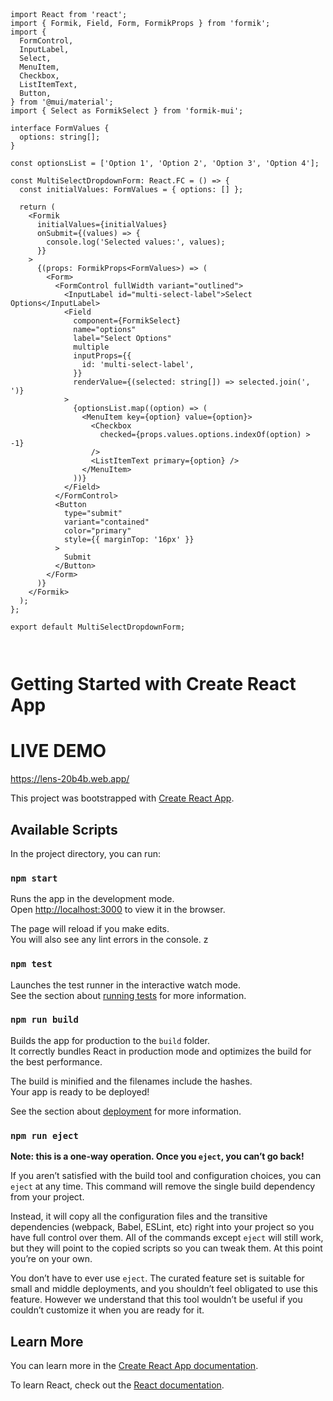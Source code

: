 ```



import React from 'react';
import { Formik, Field, Form, FormikProps } from 'formik';
import {
  FormControl,
  InputLabel,
  Select,
  MenuItem,
  Checkbox,
  ListItemText,
  Button,
} from '@mui/material';
import { Select as FormikSelect } from 'formik-mui';

interface FormValues {
  options: string[];
}

const optionsList = ['Option 1', 'Option 2', 'Option 3', 'Option 4'];

const MultiSelectDropdownForm: React.FC = () => {
  const initialValues: FormValues = { options: [] };

  return (
    <Formik
      initialValues={initialValues}
      onSubmit={(values) => {
        console.log('Selected values:', values);
      }}
    >
      {(props: FormikProps<FormValues>) => (
        <Form>
          <FormControl fullWidth variant="outlined">
            <InputLabel id="multi-select-label">Select Options</InputLabel>
            <Field
              component={FormikSelect}
              name="options"
              label="Select Options"
              multiple
              inputProps={{
                id: 'multi-select-label',
              }}
              renderValue={(selected: string[]) => selected.join(', ')}
            >
              {optionsList.map((option) => (
                <MenuItem key={option} value={option}>
                  <Checkbox
                    checked={props.values.options.indexOf(option) > -1}
                  />
                  <ListItemText primary={option} />
                </MenuItem>
              ))}
            </Field>
          </FormControl>
          <Button
            type="submit"
            variant="contained"
            color="primary"
            style={{ marginTop: '16px' }}
          >
            Submit
          </Button>
        </Form>
      )}
    </Formik>
  );
};

export default MultiSelectDropdownForm;



```


# Getting Started with Create React App

# LIVE DEMO
https://lens-20b4b.web.app/

This project was bootstrapped with [Create React App](https://github.com/facebook/create-react-app).

## Available Scripts

In the project directory, you can run:

### `npm start`

Runs the app in the development mode.\
Open [http://localhost:3000](http://localhost:3000) to view it in the browser.

The page will reload if you make edits.\
You will also see any lint errors in the console.
z
### `npm test`

Launches the test runner in the interactive watch mode.\
See the section about [running tests](https://facebook.github.io/create-react-app/docs/running-tests) for more information.

### `npm run build`

Builds the app for production to the `build` folder.\
It correctly bundles React in production mode and optimizes the build for the best performance.

The build is minified and the filenames include the hashes.\
Your app is ready to be deployed!

See the section about [deployment](https://facebook.github.io/create-react-app/docs/deployment) for more information.

### `npm run eject`

**Note: this is a one-way operation. Once you `eject`, you can’t go back!**

If you aren’t satisfied with the build tool and configuration choices, you can `eject` at any time. This command will remove the single build dependency from your project.

Instead, it will copy all the configuration files and the transitive dependencies (webpack, Babel, ESLint, etc) right into your project so you have full control over them. All of the commands except `eject` will still work, but they will point to the copied scripts so you can tweak them. At this point you’re on your own.

You don’t have to ever use `eject`. The curated feature set is suitable for small and middle deployments, and you shouldn’t feel obligated to use this feature. However we understand that this tool wouldn’t be useful if you couldn’t customize it when you are ready for it.

## Learn More

You can learn more in the [Create React App documentation](https://facebook.github.io/create-react-app/docs/getting-started).

To learn React, check out the [React documentation](https://reactjs.org/).
